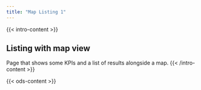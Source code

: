 ```yaml
---
title: "Map Listing 1"
---
```


{{< intro-content >}}
##  Listing with map view

Page that shows some KPIs and a list of results alongside a map.
{{< /intro-content >}}

{{< ods-content >}}